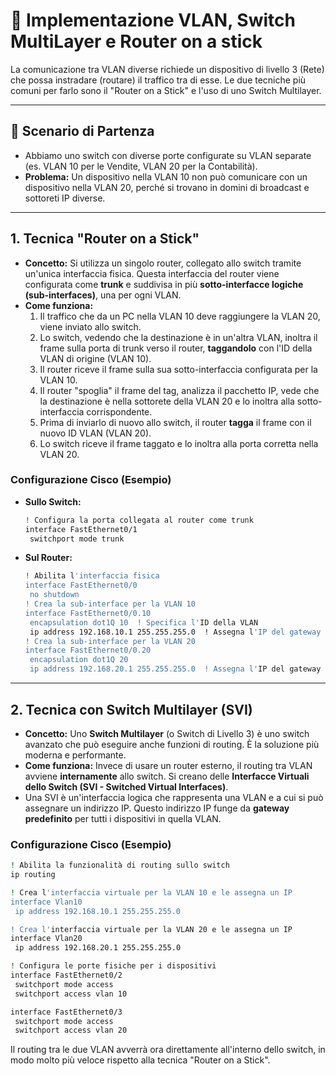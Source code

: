 # 🔗 Implementazione VLAN, Switch MultiLayer e Router on a stick

La comunicazione tra VLAN diverse richiede un dispositivo di livello 3 (Rete) che possa instradare (routare) il traffico tra di esse. Le due tecniche più comuni per farlo sono il "Router on a Stick" e l'uso di uno Switch Multilayer.

---

## 📍 Scenario di Partenza

*   Abbiamo uno switch con diverse porte configurate su VLAN separate (es. VLAN 10 per le Vendite, VLAN 20 per la Contabilità).
*   **Problema:** Un dispositivo nella VLAN 10 non può comunicare con un dispositivo nella VLAN 20, perché si trovano in domini di broadcast e sottoreti IP diverse.

---

## 1. Tecnica "Router on a Stick"

*   **Concetto:** Si utilizza un singolo router, collegato allo switch tramite un'unica interfaccia fisica. Questa interfaccia del router viene configurata come **trunk** e suddivisa in più **sotto-interfacce logiche (sub-interfaces)**, una per ogni VLAN.
*   **Come funziona:**
    1.  Il traffico che da un PC nella VLAN 10 deve raggiungere la VLAN 20, viene inviato allo switch.
    2.  Lo switch, vedendo che la destinazione è in un'altra VLAN, inoltra il frame sulla porta di trunk verso il router, **taggandolo** con l'ID della VLAN di origine (VLAN 10).
    3.  Il router riceve il frame sulla sua sotto-interfaccia configurata per la VLAN 10.
    4.  Il router "spoglia" il frame del tag, analizza il pacchetto IP, vede che la destinazione è nella sottorete della VLAN 20 e lo inoltra alla sotto-interfaccia corrispondente.
    5.  Prima di inviarlo di nuovo allo switch, il router **tagga** il frame con il nuovo ID VLAN (VLAN 20).
    6.  Lo switch riceve il frame taggato e lo inoltra alla porta corretta nella VLAN 20.

### Configurazione Cisco (Esempio)
*   **Sullo Switch:**
    ```bash
    ! Configura la porta collegata al router come trunk
    interface FastEthernet0/1
     switchport mode trunk
    ```
*   **Sul Router:**
    ```bash
    ! Abilita l'interfaccia fisica
    interface FastEthernet0/0
     no shutdown
    ! Crea la sub-interface per la VLAN 10
    interface FastEthernet0/0.10
     encapsulation dot1Q 10  ! Specifica l'ID della VLAN
     ip address 192.168.10.1 255.255.255.0  ! Assegna l'IP del gateway per la VLAN 10
    ! Crea la sub-interface per la VLAN 20
    interface FastEthernet0/0.20
     encapsulation dot1Q 20
     ip address 192.168.20.1 255.255.255.0  ! Assegna l'IP del gateway per la VLAN 20
    ```

---

## 2. Tecnica con Switch Multilayer (SVI)

*   **Concetto:** Uno **Switch Multilayer** (o Switch di Livello 3) è uno switch avanzato che può eseguire anche funzioni di routing. È la soluzione più moderna e performante.
*   **Come funziona:** Invece di usare un router esterno, il routing tra VLAN avviene **internamente** allo switch. Si creano delle **Interfacce Virtuali dello Switch (SVI - Switched Virtual Interfaces)**.
*   Una SVI è un'interfaccia logica che rappresenta una VLAN e a cui si può assegnare un indirizzo IP. Questo indirizzo IP funge da **gateway predefinito** per tutti i dispositivi in quella VLAN.

### Configurazione Cisco (Esempio)
```bash
! Abilita la funzionalità di routing sullo switch
ip routing

! Crea l'interfaccia virtuale per la VLAN 10 e le assegna un IP
interface Vlan10
 ip address 192.168.10.1 255.255.255.0

! Crea l'interfaccia virtuale per la VLAN 20 e le assegna un IP
interface Vlan20
 ip address 192.168.20.1 255.255.255.0

! Configura le porte fisiche per i dispositivi
interface FastEthernet0/2
 switchport mode access
 switchport access vlan 10

interface FastEthernet0/3
 switchport mode access
 switchport access vlan 20
```
Il routing tra le due VLAN avverrà ora direttamente all'interno dello switch, in modo molto più veloce rispetto alla tecnica "Router on a Stick".
